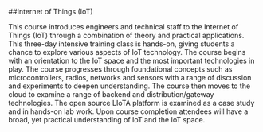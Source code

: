 ##Internet of Things (IoT)

This course introduces engineers and technical staff to the Internet of Things (IoT) through a combination of theory and practical applications. This three-day intensive training class is hands-on, giving students a chance to explore various aspects of IoT technology. The course begins with an orientation to the IoT space and the most important technologies in play. The course progresses through foundational concepts such as microcontrollers, radios, networks and sensors with a range of discussion and experiments to deepen understanding. The course then moves to the cloud to examine a range of backend and distribution/gateway technologies. The open source LIoTA platform is examined as a case study and in hands-on lab work. Upon course completion attendees will have a broad, yet practical understanding of IoT and the IoT space.
